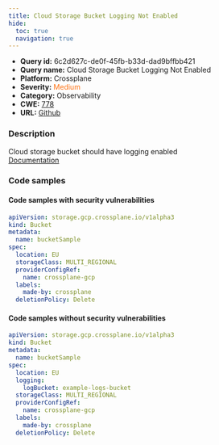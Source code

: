 ```yaml
---
title: Cloud Storage Bucket Logging Not Enabled
hide:
  toc: true
  navigation: true
---
```


<style>
  .highlight .hll {
    background-color: #ff171742;
  }
  .md-content {
    max-width: 1100px;
    margin: 0 auto;
  }
</style>

-   **Query id:** 6c2d627c-de0f-45fb-b33d-dad9bffbb421
-   **Query name:** Cloud Storage Bucket Logging Not Enabled
-   **Platform:** Crossplane
-   **Severity:** <span style="color:#ff7213">Medium</span>
-   **Category:** Observability
-   **CWE:** <a href="https://cwe.mitre.org/data/definitions/778.html" onclick="newWindowOpenerSafe(event, 'https://cwe.mitre.org/data/definitions/778.html')">778</a>
-   **URL:** [Github](https://github.com/Checkmarx/kics/tree/master/assets/queries/crossplane/gcp/cloud_storage_bucket_logging_not_enabled)

### Description
Cloud storage bucket should have logging enabled<br>
[Documentation](https://doc.crds.dev/github.com/crossplane/provider-gcp/storage.gcp.crossplane.io/Bucket/v1alpha3@v0.21.0#spec-logging)

### Code samples
#### Code samples with security vulnerabilities
```yaml title="Positive test num. 1 - yaml file" hl_lines="5"
apiVersion: storage.gcp.crossplane.io/v1alpha3
kind: Bucket
metadata:
  name: bucketSample
spec:
  location: EU
  storageClass: MULTI_REGIONAL
  providerConfigRef:
    name: crossplane-gcp
  labels:
    made-by: crossplane
  deletionPolicy: Delete

```


#### Code samples without security vulnerabilities
```yaml title="Negative test num. 1 - yaml file"
apiVersion: storage.gcp.crossplane.io/v1alpha3
kind: Bucket
metadata:
  name: bucketSample
spec:
  location: EU
  logging:
    logBucket: example-logs-bucket
  storageClass: MULTI_REGIONAL
  providerConfigRef:
    name: crossplane-gcp
  labels:
    made-by: crossplane
  deletionPolicy: Delete

```
